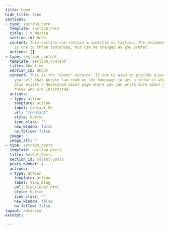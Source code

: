 ```yaml
---
title: Home
hide_title: true
sections:
- type: section_hero
  template: section_hero
  title: I'm_Mattia
  section_id: hero
  content: This section can contain a subtitle or tagline. The recommended length
    is one to three sentences, but can be changed as you prefer.
  actions: []
- type: section_content
  template: section_content
  title: About_me
  section_id: about
  content: This is the "about" excerpt. It can be used to provide a paragraph about
    yourself that people can read on the homepage to get a sense of who you are. There
    also exists a dedicated about page where you can write more about yourself for
    those who are interested.
  actions:
  - type: action
    template: action
    label: Contact_Me
    url: "/contact"
    style: button
    icon_class: ''
    new_window: false
    no_follow: false
  image: ''
  image_alt: ''
- type: section_posts
  template: section_posts
  title: Recent_Posts
  section_id: recent-posts
  posts_number: 4
  actions:
  - type: action
    template: action
    label: View_Blog
    url: blog/index.html
    style: button
    icon_class: ''
    new_window: false
    no_follow: false
layout: advanced
excerpt: ''

---
```

